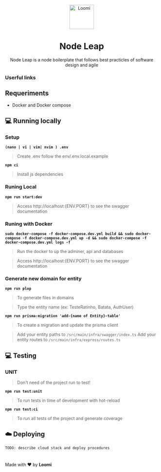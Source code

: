 <p align="center">
  <img src="https://avatars.githubusercontent.com/u/68288528?s=200&v=4" alt="Loomi" width="80" />
</p>

<h1 align="center">Node Leap</h1>

<p align="center">
  Node Leap is a node boilerplate that follows best practicles of software design and agile
</p>

### Userful links

## Requeriments
- Docker and Docker compose

## 💻 Running locally

### Setup

**`(nano | vi | vim| nvim ) .env`**
> Create .env follow the env/.env.local.example

**`npm ci`**
> Install js dependencies
### Runing Local
**`npm run start:dev`**
> Access http://localhost:{ENV.PORT} to see the swagger documentation

### Runing with Docker
**`sudo docker-compose -f docker-compose.dev.yml build && sudo docker-compose -f docker-compose.dev.yml up -d && sudo docker-compose -f docker-compose.dev.yml logs -f`**
> Run the docker to up the adminer, api and databases

> Access http://localhost:{ENV.PORT} to see the swagger documentation

### Generate new domain for entity
**`npm run plop`**
> To generate files in domains

> Type the entity name (ex: TesteRatinho, Batata, AuthUser)

**`npm run prisma:migration 'add-{name of Entity}-table'`**
> To create a migration and update the prisma client

> Add your entity paths to `/src/main/infra/swagger/index.ts`
> Add your entity routes to `/src/main/infra/express/routes.ts`

## 💻 Testing

### UNIT

> Don't need of the project run to test!

**`npm run test:unit`**
> To run tests in time of development with hot-reload

**`npm run test:ci`**
> To run all tests of the project and generate coverage

## ☁️ Deploying

`TODO: describe cloud stack and deploy procedures`

#
Made with ❤️ by **Loomi**

